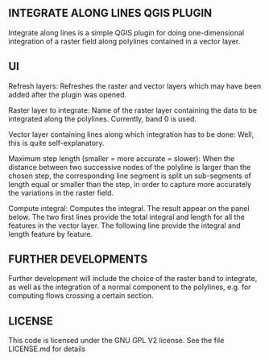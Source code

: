 INTEGRATE ALONG LINES QGIS PLUGIN
---------------------------------

Integrate along lines is a simple QGIS plugin for doing one-dimensional integration of a raster field along polylines contained in a vector layer.

UI
--
Refresh layers: 
Refreshes the raster and vector layers which may have been added after the plugin was opened.

Raster layer to integrate: 
Name of the raster layer containing the data to be integrated along the polylines. Currently, band 0 is used.

Vector layer containing lines along which integration has to be done:
Well, this is quite self-explanatory.

Maximum step length (smaller = more accurate = slower):
When the distance between two successive nodes of the polyline is larger than the chosen step, the corresponding line segment is split un sub-segments of length equal or smaller than the step, in order to capture more accurately the variations in the raster field.

Compute integral:
Computes the integral. The result appear on the panel below. The two first lines provide the total integral and length for all the features in the vector layer. The following line provide the integral and length feature by feature.

FURTHER DEVELOPMENTS
--------------------
Further development will include the choice of the raster band to integrate, as well as the integration of a normal component to the polylines, e.g. for computing flows crossing a certain section.


LICENSE
-------
This code is licensed under the GNU GPL V2 license. See the file LICENSE.md for details
